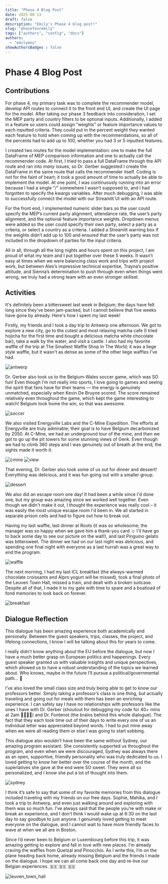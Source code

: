 ```yaml
---
title: "Phase 4 Blog Post"
date: 2025-06-13
draft: false
description: "Emily's Phase 4 blog post!"
slug: "phasefouremily"  
tags: ["authors", "config", "docs"]
authors:
  - "emilymoy"
showAuthorsBadges : false
---
```


# Phase 4 Blog Post
## Contributions
For phase 4, my primary task was to complete the recommender model, develop API routes to connect it to the front end UI, and create the UI page for the model. After taking our phase 3 feedback into consideration, I set the MEP party and country filters to be optional inputs. Additionally, I added in a feature so users could assign “weights” or feature importance values to each inputted criteria. They could put in the percent weight they wanted each feature to hold when coming up with the recommendations, so all of the percents had to add up to 100, whether you had 3 or 5 inputted features. 

I created two routes for the model implementation: one to make the full DataFrame of MEP comparison information and one to actually call the recommender code. At first, I tried to pass a full DataFrame through the API route and ran into *many* issues, so Dr. Gerber suggested I create the DataFrame in the same route that calls the recommender itself. Coding is not for the faint of heart; it took a good amount of time to actually be able to implement the model. At one point, I was continuously running into an error because I had a single "/" somewhere I wasn’t supposed to, and I had forgotten to specify the kwargs variables. After much debugging, I was able to successfully connect the model with our Streamlit UI with an API route. 

For the front end, I implemented numeric slider bars so the user could specify the MEP’s current party alignment, attendance rate, the user’s party alignment, and the optional feature importance weights. Dropdown menus were added so the user could specify their own party, select a party as a criteria, or select a country as a criteria. I added a Streamlit warning box if the weights didn’t add up to 100 and ensured that the user’s party was not included in the dropdown of parties for the input criteria.

All in all, through all the long nights and hours spent on this project, I am proud of what my team and I put together over these 5 weeks. It wasn’t easy at times when we were balancing class work and trips with project work, but between Alex’s impressive technical expertise, Trayna’s positive attitude, and Sienna’s determination to push through even when things went wrong, we truly had a strong team with an even stronger skillset.

## Activities
It's definitely been a bittersweet last week in Belgium; the days have felt long since they've been jam-packed, but I cannot believe that five weeks have gone by already. Here's how I spent my last week!

Firstly, my friends and I took a day trip to Antwerp one afternoon. We got to explore a new city, go to the cutest and most relaxing matcha cafe (I tried hojicha for the first time and bought a delicious matcha white chocolate bar), take a walk by the water, and visit a castle. I also had my favorite waffle of the trip at The Smallest Waffle Shop In The World; it was a liege style waffle, but it wasn't as dense as some of the other liege waffles I've had.

![antwerp](em_p4_antwerp.jpeg)

Dr. Gerber also took us to the Belgium-Wales soccer game, which was SO fun! Even though I'm not really into sports, I love going to games and seeing the spirit that fans have for their teams — the energy is genuinely unmatched, especially when Kevin De Bruyne scored. The score remained relatively even throughout the game, which kept the game interesting to watch! Belgium took home the win, so that was awesome.

![soccer](em_p4_soccer.jpeg)

We also visited Energyville Labs and the C-Mine Expedition. The efforts at Energyville are truly admirable; their goal is to have Belgium decarbonized by 2050. At C-Mine, we had an underground tour of the mine, and then we got to go up the pit towers for some stunning views of Genk. Even though we had to climb 360 steps and I was genuinely out of breath at the end, the sights made it worth it.

![cmine](em_p4_cmine.jpeg)
![view](em_p4_view.jpeb)

That evening, Dr. Gerber also took some of us out for dinner and dessert! Everything was delicious, and it was fun going out with a smaller group. 

![dessert](em_p4_dessert.jpeg)

We also did an escape room one day! It had been a while since I'd done one, but my group was amazing since we worked well together. Even though we didn't make it out, I thought the experience was really cool – it was easily the most unique escape room I'd been in. We all started in separate prison cells and had to figure out how to break out.

Having my last waffle, last dinner at Roots (it was so wholesome; the manager was so happy when we gave him a thank-you card ☺️ I'll have go to back some day to see our picture on the wall!), and last Pinguino gelato was bittersweet. The dinner we had on our last night was _delicious_, and spending one final night with everyone as a last hurrah was a great way to end the program.

![waffle](em_p4_waffle.jpeg)

The next morning, I had my last ICL breakfast (the always-warmed chocolate croissants and Alpro yogurt will be missed), took a final photo of the Leuven Town Hall, missed a train, and dealt with a broken suitcase. Despite all of that, I made it to my gate with time to spare and a boatload of fond memories to look back on forever.

![breakfast](em_p4_breakfast.jpeg)

## Dialogue Reflection

This dialogue has been amazing experience both academically and personally. Between the guest speakers, trips, classes, the project, and lifelong connections, I know I will be talking about this for years to come. 

I really didn’t know anything about the EU before the dialogue, but now I have a much better grasp on European politics and happenings. Every guest speaker granted us with valuable insights and unique perspectives, which allowed us to have a robust understanding of the topics we learned about. Who knows, maybe in the future I’ll pursue a political/governmental path… 🤭

I’ve also loved the small class size and truly being able to get to know our professors better. Simply taking a professor’s class is one thing, but actually traveling and going out for meals with them has been an enriching experience. I can safely say I have no relationships with professors like the ones I have with Dr. Gerber (shoutout for debugging my code for 40+ mins at 2am 🙏🏻🙏🏻) and Dr. Fontenot (the brains behind this whole dialogue). The fact that they each took time out of their days to write every one of us an individual letter was appreciated beyond words. I had to put mine away when we were all reading them or else I was going to start sobbing.

This dialogue also wouldn’t have been the same without Sydney, our amazing program assistant. She consistently supported us throughout the program, and even when we were discouraged, Sydney was always there as an open, supportive, friendly personality who was truly dedicated to us. I loved getting to know her better over the course of the month, and the superlatives she gave at the end were SO sweet. They were all so personalized, and I know she put a lot of thought into them.

![sydney](em_p4_sydney.jpeg)

I think it’s safe to say that some of my favorite memories from this dialogue included traveling with my friends on our free days. Sophie, Mahika, and I took a trip to Antwerp, and even just walking around and exploring with them was so much fun. I’ve always said that the people you’re with make or break an experience, and I don’t think I would wake up at 6:30 on the last day to say goodbye to just anyone. I genuinely loved getting to meet everyone on the dialogue, and I cannot wait to have more friendly faces to wave at when we all are in Boston.

Since I’d never been to Belgium or Luxembourg before this trip, it was amazing getting to explore and fall in love with new places. I’m already craving the waffles from Quetzal and Pinocchio. As I write this, I’m on the plane heading back home, already missing Belgium and the friends I made on the dialogue. I hope we can all come back one day and re-live our Belgian experiences. 🇧🇪 🇧🇪 🇧🇪

![leuven_town_hall](em_p4_leuven.jpeg)